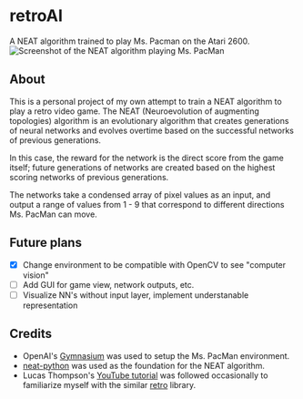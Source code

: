 # retroAI
A NEAT algorithm trained to play Ms. Pacman on the Atari 2600.
![Screenshot of the NEAT algorithm playing Ms. PacMan](https://i.imgur.com/aEMeYmZ.png)
## About
This is a personal project of my own attempt to train a NEAT algorithm to play a retro video game. The NEAT (Neuroevolution of augmenting topologies) algorithm is an evolutionary algorithm that creates generations of neural networks and evolves overtime based on the successful networks of previous generations.

In this case, the reward for the network is the direct score from the game itself; future generations of networks are created based on the highest scoring networks of previous generations.

The networks take a condensed array of pixel values as an input, and output a range of values from 1 - 9 that correspond to different directions Ms. PacMan can move.

## Future plans
- [x] Change environment to be compatible with OpenCV to see "computer vision"
- [ ] Add GUI for game view, network outputs, etc.
- [ ] Visualize NN's without input layer, implement understanable representation

## Credits
* OpenAI's [Gymnasium](https://github.com/Farama-Foundation/Gymnasium) was used to setup the Ms. PacMan environment.
* [neat-python](https://github.com/CodeReclaimers/neat-python) was used as the foundation for the NEAT algorithm.
* Lucas Thompson's [YouTube tutorial](https://www.youtube.com/playlist?list=PLTWFMbPFsvz3CeozHfeuJIXWAJMkPtAdS) was followed occasionally to familiarize myself with the similar [retro](https://github.com/openai/retro) library.